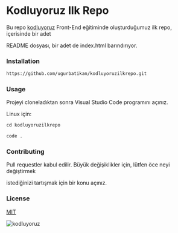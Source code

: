 # Kodluyoruz Ilk Repo

Bu repo [kodluyoruz](https://www.kodluyoruz.org/) Front-End eğitiminde oluşturduğumuz ilk repo, içerisinde bir adet 

README dosyası, bir adet de index.html barındırıyor.

### Installation

```html
https://github.com/ugurbatikan/kodluyoruzilkrepo.git
```

### Usage

Projeyi cloneladıktan sonra Visual Studio Code programını açınız.

Linux için:

```html
cd kodluyoruzilkrepo

code .
```

### Contributing

Pull requestler kabul edilir. Büyük değişiklikler için, lütfen öce neyi değiştirmek

istediğinizi tartışmak için bir konu açınız.

### License 

[MIT](https://choosealicense.com/licenses/mit/)

![kodluyoruz](https://www.tapv.org.tr/wp-content/uploads/2019/07/Logo.png)




